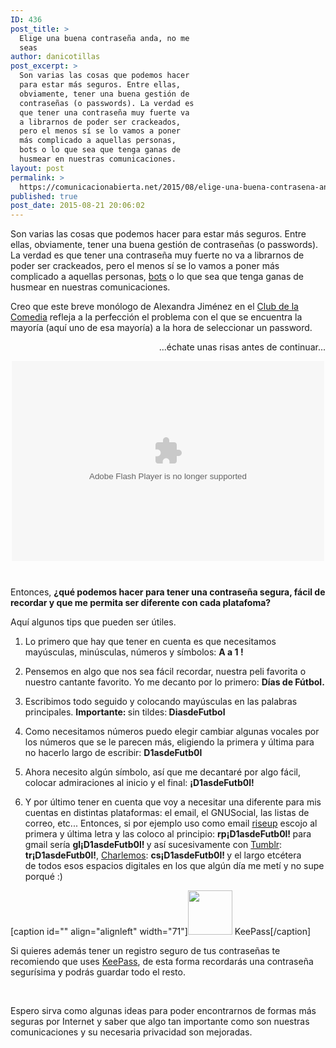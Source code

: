 ```yaml
---
ID: 436
post_title: >
  Elige una buena contraseña anda, no me
  seas
author: danicotillas
post_excerpt: >
  Son varias las cosas que podemos hacer
  para estar más seguros. Entre ellas,
  obviamente, tener una buena gestión de
  contraseñas (o passwords). La verdad es
  que tener una contraseña muy fuerte va
  a librarnos de poder ser crackeados,
  pero el menos sí se lo vamos a poner
  más complicado a aquellas personas,
  bots o lo que sea que tenga ganas de
  husmear en nuestras comunicaciones.
layout: post
permalink: >
  https://comunicacionabierta.net/2015/08/elige-una-buena-contrasena-anda-no-me-seas/
published: true
post_date: 2015-08-21 20:06:02
---
```

Son varias las cosas que podemos hacer para estar más seguros. Entre ellas, obviamente, tener una buena gestión de contraseñas (o passwords). La verdad es que tener una contraseña muy fuerte no va a librarnos de poder ser crackeados, pero el menos sí se lo vamos a poner más complicado a aquellas personas, <a href="https://es.wikipedia.org/wiki/Bot" target="_blank">bots</a> o lo que sea que tenga ganas de husmear en nuestras comunicaciones.

Creo que este breve monólogo de Alexandra Jiménez en el <a href="https://www.lasexta.com/programas/club-de-la-comedia/comentarios-alex/alexandra-jimenez-proxima-vez-que-quiera-insultar-alguien-hare-llamando-telefono-oculto-trapo-boca_2015071900102.html">Club de la Comedia</a> refleja a la perfección el problema con el que se encuentra la mayoría (aquí uno de esa mayoría) a la hora de seleccionar un password.
<p style="text-align: right;">...échate unas risas antes de continuar...</p>

<div style="width: 500px; height: 320px; margin: 10px auto;"><object id="20150719-VIDEO-00081-false" data="https://www.lasexta.com/static/swf/VideoPlayer.swf" type="application/x-shockwave-flash" name="20150719-VIDEO-00081-false" width="500" height="320" align="middle"><param name="menu" value="false" /><param name="allowfullscreen" value="true" /><param name="allowscriptaccess" value="always" /><param name="allowFullScreen" value="true" /><param name="wmode" value="window" /><param name="quality" value="high" /><param name="bgcolor" value="#000000" /><param name="flashvars" value="contentPk=20150719-VIDEO-00081-false&amp;pagePk=20150719-VIDEO-00081-false&amp;section=60000000,60000001,70000222&amp;tags=El club de la comedia,laSexta,Alexandra Jiménez,humor&amp;videoDataUrl=https://www.lasexta.com/videosnuevosxml/60000001/70000222/170000608/2015/07/19/00081.xml&amp;propertiesUrl=https://www.lasexta.com/static/xml/propertiesVideo.xml&amp;adsUrl=https://www.lasexta.com/adsxml/60000000/60000001/70000222/WEB-CLIPS-FREE.xml&amp;sitesUrl=https://www.lasexta.com/static/xml/sites.xml&amp;controlButtons=share,volume,fullScr&amp;sas_target=" /></object></div>
&nbsp;

Entonces, <strong>¿qué podemos hacer para tener una contraseña segura, fácil de recordar y que me permita ser diferente con cada platafoma?</strong>

Aquí algunos tips que pueden ser útiles.
<ol>
	<li>Lo primero que hay que tener en cuenta es que necesitamos mayúsculas, minúsculas, números y símbolos: <strong>A a 1 !

</strong></li>
	<li>Pensemos en algo que nos sea fácil recordar, nuestra peli favorita o nuestro cantante favorito. Yo me decanto por lo primero: <strong>Días de Fútbol.

</strong></li>
	<li>Escribimos todo seguido y colocando mayúsculas en las palabras principales. <strong>Importante: </strong>sin tildes:<strong> DiasdeFutbol

</strong></li>
	<li>Como necesitamos números puedo elegir cambiar algunas vocales por los números que se le parecen más, eligiendo la primera y última para no hacerlo largo de escribir: <strong>D1asdeFutb0l

</strong></li>
	<li>Ahora necesito algún símbolo, así que me decantaré por algo fácil, colocar admiraciones al inicio y el final: <strong>¡D1asdeFutb0l!

</strong></li>
	<li>Y por último tener en cuenta que voy a necesitar una diferente para mis cuentas en distintas plataformas: el email, el GNUSocial, las listas de correo, etc... Entonces, si por ejemplo uso como email <a href="https://help.riseup.net/" target="_blank">riseup</a> escojo al primera y última letra y las coloco al principio: <strong>rp<strong>¡D1asdeFutb0l! </strong></strong>para gmail sería <strong>gl¡D1asdeFutb0l! </strong>y así sucesivamente con <a href="https://www.comunicacionabierta.net/2015/06/tumblr-como-herramienta-complementaria-de-comunicacion-abierta/" target="_blank">Tumblr</a>: <strong>tr¡D1asdeFutb0l!</strong>, <a href="https://charlemos.barriohacker.net/" target="_blank">Charlemos</a>: <strong>cs¡D1asdeFutb0l! </strong>y el largo etcétera de todos esos espacios digitales en los que algún día me metí y no supe porqué :)</li>
</ol>
[caption id="" align="alignleft" width="71"]<a href="https://keepass.info/download.html" target="_blank"><img src="https://upload.wikimedia.org/wikipedia/commons/0/04/KeePass_icon.svg" alt="" width="71" height="71" /></a> KeePass[/caption]

Si quieres además tener un registro seguro de tus contraseñas te recomiendo que uses <a href="https://keepass.info/download.html" target="_blank">KeePass</a>, de esta forma recordarás una contraseña segurísima y podrás guardar todo el resto.

&nbsp;

Espero sirva como algunas ideas para poder encontrarnos de formas más seguras por Internet y saber que algo tan importante como son nuestras comunicaciones y su necesaria privacidad son mejoradas.